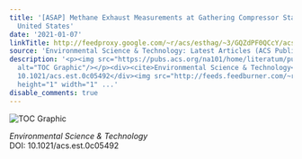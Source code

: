 ```yaml
---
title: '[ASAP] Methane Exhaust Measurements at Gathering Compressor Stations in the
  United States'
date: '2021-01-07'
linkTitle: http://feedproxy.google.com/~r/acs/esthag/~3/GQZdPF0QCcY/acs.est.0c05492
source: 'Environmental Science & Technology: Latest Articles (ACS Publications)'
description: '<p><img src="https://pubs.acs.org/na101/home/literatum/publisher/achs/journals/content/esthag/0/esthag.ahead-of-print/acs.est.0c05492/20210107/images/medium/es0c05492_0003.gif"
  alt="TOC Graphic"/></p><div><cite>Environmental Science & Technology</cite></div><div>DOI:
  10.1021/acs.est.0c05492</div><img src="http://feeds.feedburner.com/~r/acs/esthag/~4/GQZdPF0QCcY"
  height="1" width="1" ...'
disable_comments: true
---
```

<p><img src="https://pubs.acs.org/na101/home/literatum/publisher/achs/journals/content/esthag/0/esthag.ahead-of-print/acs.est.0c05492/20210107/images/medium/es0c05492_0003.gif" alt="TOC Graphic"/></p><div><cite>Environmental Science & Technology</cite></div><div>DOI: 10.1021/acs.est.0c05492</div><img src="http://feeds.feedburner.com/~r/acs/esthag/~4/GQZdPF0QCcY" height="1" width="1" ...
